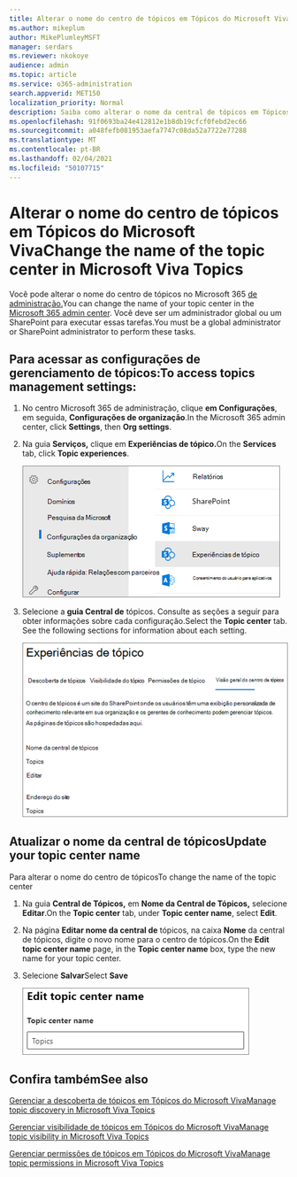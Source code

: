 ```yaml
---
title: Alterar o nome do centro de tópicos em Tópicos do Microsoft Viva
ms.author: mikeplum
author: MikePlumleyMSFT
manager: serdars
ms.reviewer: nkokoye
audience: admin
ms.topic: article
ms.service: o365-administration
search.appverid: MET150
localization_priority: Normal
description: Saiba como alterar o nome da central de tópicos em Tópicos do Microsoft Viva.
ms.openlocfilehash: 91f0693ba24e412812e1b8db19cfcf0febd2ec66
ms.sourcegitcommit: a048fefb081953aefa7747c08da52a7722e77288
ms.translationtype: MT
ms.contentlocale: pt-BR
ms.lasthandoff: 02/04/2021
ms.locfileid: "50107715"
---
```

# <a name="change-the-name-of-the-topic-center-in-microsoft-viva-topics"></a><span data-ttu-id="aadbd-103">Alterar o nome do centro de tópicos em Tópicos do Microsoft Viva</span><span class="sxs-lookup"><span data-stu-id="aadbd-103">Change the name of the topic center in Microsoft Viva Topics</span></span>

<span data-ttu-id="aadbd-104">Você pode alterar o nome do centro de tópicos no Microsoft 365 [de administração.](https://admin.microsoft.com)</span><span class="sxs-lookup"><span data-stu-id="aadbd-104">You can change the name of your topic center in the [Microsoft 365 admin center](https://admin.microsoft.com).</span></span> <span data-ttu-id="aadbd-105">Você deve ser um administrador global ou um SharePoint para executar essas tarefas.</span><span class="sxs-lookup"><span data-stu-id="aadbd-105">You must be a global administrator or SharePoint administrator to perform these tasks.</span></span>

## <a name="to-access-topics-management-settings"></a><span data-ttu-id="aadbd-106">Para acessar as configurações de gerenciamento de tópicos:</span><span class="sxs-lookup"><span data-stu-id="aadbd-106">To access topics management settings:</span></span>

1. <span data-ttu-id="aadbd-107">No centro Microsoft 365 de administração, clique **em Configurações**, em seguida, **Configurações de organização**.</span><span class="sxs-lookup"><span data-stu-id="aadbd-107">In the Microsoft 365 admin center, click **Settings**, then **Org settings**.</span></span>
2. <span data-ttu-id="aadbd-108">Na guia **Serviços,** clique em **Experiências de tópico.**</span><span class="sxs-lookup"><span data-stu-id="aadbd-108">On the **Services** tab, click **Topic experiences**.</span></span>

    ![Conexão pessoas para conhecimento](../media/admin-org-knowledge-options-completed.png) 

3. <span data-ttu-id="aadbd-110">Selecione a **guia Central de** tópicos. Consulte as seções a seguir para obter informações sobre cada configuração.</span><span class="sxs-lookup"><span data-stu-id="aadbd-110">Select the **Topic center** tab. See the following sections for information about each setting.</span></span>

    ![knowledge-network-settings](../media/knowledge-network-settings-topic-center.png) 

##  <a name="update-your-topic-center-name"></a><span data-ttu-id="aadbd-112">Atualizar o nome da central de tópicos</span><span class="sxs-lookup"><span data-stu-id="aadbd-112">Update your topic center name</span></span>

<span data-ttu-id="aadbd-113">Para alterar o nome do centro de tópicos</span><span class="sxs-lookup"><span data-stu-id="aadbd-113">To change the name of the topic center</span></span>

1. <span data-ttu-id="aadbd-114">Na guia **Central de Tópicos,** em **Nome da Central de Tópicos,** selecione **Editar**.</span><span class="sxs-lookup"><span data-stu-id="aadbd-114">On the **Topic center** tab, under **Topic center name**, select **Edit**.</span></span>
2. <span data-ttu-id="aadbd-115">Na página **Editar nome da central de** tópicos, na caixa **Nome** da central de tópicos, digite o novo nome para o centro de tópicos.</span><span class="sxs-lookup"><span data-stu-id="aadbd-115">On the **Edit topic center name** page, in the **Topic center name** box, type the new name for your topic center.</span></span>
3. <span data-ttu-id="aadbd-116">Selecione **Salvar**</span><span class="sxs-lookup"><span data-stu-id="aadbd-116">Select **Save**</span></span>

    ![Editar nome da central de tópicos](../media/manage-topic-center-name.png)  

## <a name="see-also"></a><span data-ttu-id="aadbd-118">Confira também</span><span class="sxs-lookup"><span data-stu-id="aadbd-118">See also</span></span>

[<span data-ttu-id="aadbd-119">Gerenciar a descoberta de tópicos em Tópicos do Microsoft Viva</span><span class="sxs-lookup"><span data-stu-id="aadbd-119">Manage topic discovery in Microsoft Viva Topics</span></span>](topic-experiences-discovery.md)

[<span data-ttu-id="aadbd-120">Gerenciar visibilidade de tópicos em Tópicos do Microsoft Viva</span><span class="sxs-lookup"><span data-stu-id="aadbd-120">Manage topic visibility in Microsoft Viva Topics</span></span>](topic-experiences-knowledge-rules.md)

[<span data-ttu-id="aadbd-121">Gerenciar permissões de tópicos em Tópicos do Microsoft Viva</span><span class="sxs-lookup"><span data-stu-id="aadbd-121">Manage topic permissions in Microsoft Viva Topics</span></span>](topic-experiences-user-permissions.md)
